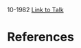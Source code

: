 

10-1982
[Link to Talk](https://www.churchofjesuschrist.org/study/general-conference/1982/10/welfare-session?lang=eng)



# References
